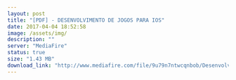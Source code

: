 ```yaml
---
layout: post
title: "[PDF] - DESENVOLVIMENTO DE JOGOS PARA IOS"
date: 2017-04-04 18:52:58
image: /assets/img/
description: ""
server: "MediaFire"
status: true
size: "1.43 MB"
download_link: "http://www.mediafire.com/file/9u79n7ntwcqnbob/Desenvolvimento_de_Jogos_para_iOS.pdf"
---
```

